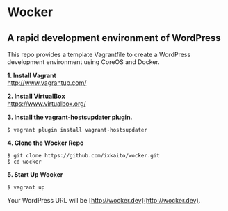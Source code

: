 # Wocker

## A rapid development environment of WordPress

This repo provides a template Vagrantfile to create a WordPress development environment using CoreOS and Docker.

__1. Install Vagrant__  
http://www.vagrantup.com/

__2. Install VirtualBox__  
https://www.virtualbox.org/

__3. Install the vagrant-hostsupdater plugin.__
```
$ vagrant plugin install vagrant-hostsupdater
```

__4. Clone the Wocker Repo__
```
$ git clone https://github.com/ixkaito/wocker.git
$ cd wocker
```

__5. Start Up Wocker__
```
$ vagrant up
```

Your WordPress URL will be [http://wocker.dev](http://wocker.dev).
